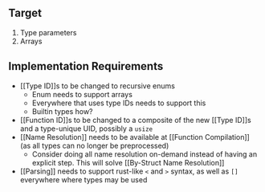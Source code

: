 ## Target
1. Type parameters
2. Arrays

## Implementation Requirements
- [[Type ID]]s to be changed to recursive enums
	- Enum needs to support arrays
	- Everywhere that uses type IDs needs to support this
	- Builtin types how?
- [[Function ID]]s to be changed to a composite of the new [[Type ID]]s and a type-unique UID, possibly a `usize`
- [[Name Resolution]] needs to be available at [[Function Compilation]] (as all types can no longer be preprocessed)
	- Consider doing all name resolution on-demand instead of having an explicit step. This will solve [[By-Struct Name Resolution]]
- [[Parsing]] needs to support rust-like `<` and `>` syntax, as well as `[]` everywhere where types may be used

